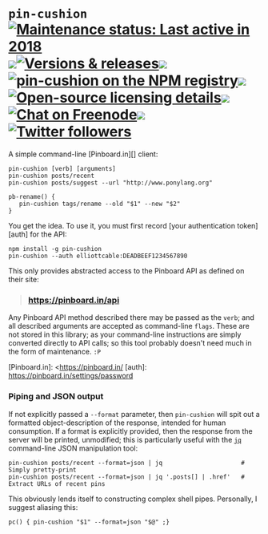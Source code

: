`pin-cushion` <a target="_blank" href="https://github.com/ELLIOTTCABLE/pin-cushion/pulse/monthly"><img alt='Maintenance status: Last active in 2018' src="https://img.shields.io/maintenance/yes/2018.svg"></a><img src="http://elliottcable.s3.amazonaws.com/p/8x8.png"><a target="_blank" href="https://github.com/ELLIOTTCABLE/pin-cushion/releases"><img alt='Versions & releases' src="https://img.shields.io/npm/v/pin-cushion.svg?label=release"></a><img src="http://elliottcable.s3.amazonaws.com/p/8x8.png"><a target="_blank" href="https://npmjs.com/package/pin-cushion"><img alt='pin-cushion on the NPM registry' src="https://img.shields.io/npm/dt/pin-cushion.svg?label=npm+installs"></a><img src="http://elliottcable.s3.amazonaws.com/p/8x8.png"><a target="_blank" href="COPYING.text"><img alt='Open-source licensing details' src="https://img.shields.io/badge/license-ISC-blue.svg"></a><img src="http://elliottcable.s3.amazonaws.com/p/8x8.png"><a target="_blank" href="http://ell.io/IRC"><img alt='Chat on Freenode' src="https://img.shields.io/badge/chat-IRC-blue.svg"></a><img src="http://elliottcable.s3.amazonaws.com/p/8x8.png"><a target="_blank" href="http://twitter.com/ELLIOTTCABLE"><img alt='Twitter followers' src="https://img.shields.io/twitter/follow/ELLIOTTCABLE.svg?style=flat&label=followers&logo=twitter&color=blue"></a>
=============
A simple command-line [Pinboard.in][] client:

    pin-cushion [verb] [arguments]
    pin-cushion posts/recent
    pin-cushion posts/suggest --url "http://www.ponylang.org"

    pb-rename() {
       pin-cushion tags/rename --old "$1" --new "$2"
    }

You get the idea. To use it, you must first record [your authentication token][auth] for the API:

    npm install -g pin-cushion
    pin-cushion --auth elliottcable:DEADBEEF1234567890

This only provides abstracted access to the Pinboard API as defined on their site:
> ### <https://pinboard.in/api>

Any Pinboard API method described there may be passed as the `verb`; and all described arguments are
accepted as command-line `flags`. These are not stored in this library; as your command-line
instructions are simply converted directly to API calls; so this tool probably doesn't need much in
the form of maintenance. `:P`

   [Pinboard.in]: <https://pinboard.in/
   [auth]: <https://pinboard.in/settings/password>

### Piping and JSON output
If not explicitly passed a `--format` parameter, then `pin-cushion` will spit out a formatted
object-description of the response, intended for human consumption. If a format is explicitly
provided, then the response from the server will be printed, unmodified; this is particularly useful
with the [`jq`](https://stedolan.github.io/jq/) command-line JSON manipulation tool:

    pin-cushion posts/recent --format=json | jq                      # Simply pretty-print
    pin-cushion posts/recent --format=json | jq '.posts[] | .href'   # Extract URLs of recent pins

This obviously lends itself to constructing complex shell pipes. Personally, I suggest aliasing
this:

    pc() { pin-cushion "$1" --format=json "$@" ;}
